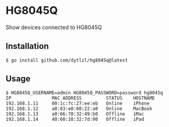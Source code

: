 # HG8045Q
Show devices connected to HG8045Q
## Installation
```console
$ go install github.com/dytlzl/hg8045q@latest
```
## Usage
```console
$ HG8045Q_USERNAME=admin HG8045Q_PASSWORD=password hg8045q
IP               MAC ADDRESS         STATUS    HOSTNAME
192.168.1.11     00:1c:fc:27:ee:eb   Online    iPhone  
192.168.1.12     a0:83:e0:60:22:a0   Online    MacBook 
192.168.1.13     a0:66:70:32:49:b0   Offline   iMac    
192.168.1.14     40:60:10:32:7d:90   Offline   iPad    
```
